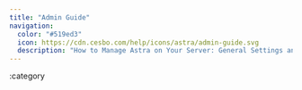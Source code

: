 ```yaml
---
title: "Admin Guide"
navigation:
  color: "#519ed3"
  icon: https://cdn.cesbo.com/help/icons/astra/admin-guide.svg
  description: "How to Manage Astra on Your Server: General Settings and Basic Administration Guides"
---
```


:category
